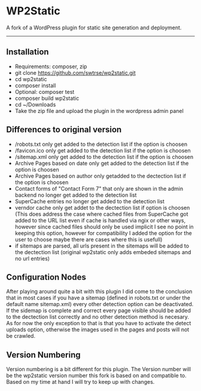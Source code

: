 # WP2Static

A fork of a WordPress plugin for static site generation and deployment.

---
## Installation

 - Requirements: composer, zip
 - git clone https://github.com/swtrse/wp2static.git
 - cd wp2static
 - composer install
 - Optional: composer test
 - composer build wp2static
 - cd ~/Downloads
 - Take the zip file and upload the plugin in the wordpress admin panel 
 

## Differences to original version

 - /robots.txt only get added to the detection list if the option is choosen
 - /favicon.ico only get added to the detection list if the option is choosen
 - /sitemap.xml only get added to the detection list if the option is choosen
 - Archive Pages based on date only get added to the detection list if the option is choosen
 - Archive Pages based on author only getadded to the dectection list if the option is choosen
 - Contact forms of "Contact Form 7" that only are shown in the admin backend no longer get added to the detection list
 - SuperCache entries no longer get added to the detection list
 - verndor cache only get addet to the dectection list if option is choosen (This does address the case where cached files from SuperCache got added to the URL list even if cache is handled via ngix or other ways, however since cached files should only be used implicit I see no point in keeping this option, however for compatibility I added the option for the user to choose maybe there are cases where this is usefull)
 - if sitemaps are parsed, all urls present in the sitemaps will be added to the dectection list (original wp2static only adds embeded sitemaps and no url entries)

 ## Configuration Nodes

 After playing around quite a bit with this plugin I did come to the conclusion that in most cases if you have a sitemap (defined in robots.txt or under the default name sitemap.xml) every other detection option can be deactivated.
 If the sidemap is complete and correct every page visible should be added to the dectection list correctly and no other detection method is necesary.
 As for now the only exception to that is that you have to activate the detect uploads option, otherwise the images used in the pages and posts will not be crawled.

## Version Numbering

Version numbering is a bit different for this plugin. The Version number will be the wp2static version number this fork is based on and compatible to. Based on my time at hand I will try to keep up with changes.